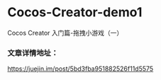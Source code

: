 # Cocos-Creator-demo1
Cocos Creator 入门篇-拖拽小游戏（一）

### 文章详情地址：
https://juejin.im/post/5bd3fba951882526f11d5575
